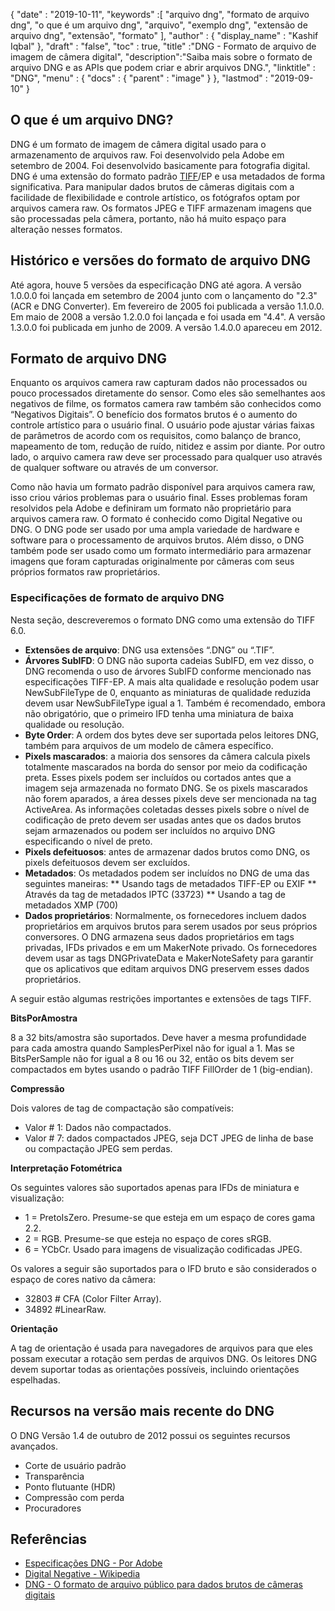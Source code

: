 {
  "date" : "2019-10-11",
  "keywords" :[ "arquivo dng", "formato de arquivo dng", "o que é um arquivo dng", "arquivo", "exemplo dng", "extensão de arquivo dng", "extensão", "formato" ],
  "author" : {
    "display_name" : "Kashif Iqbal"
},
  "draft" : "false",
  "toc" : true,
  "title" :"DNG - Formato de arquivo de imagem de câmera digital",
  "description":"Saiba mais sobre o formato de arquivo DNG e as APIs que podem criar e abrir arquivos DNG.",
  "linktitle" : "DNG",
  "menu" : {
    "docs" : {
      "parent" : "image"
}
},
  "lastmod" : "2019-09-10"
}

## O que é um arquivo DNG?

DNG é um formato de imagem de câmera digital usado para o armazenamento de arquivos raw. Foi desenvolvido pela Adobe em setembro de 2004. Foi desenvolvido basicamente para fotografia digital. DNG é uma extensão do formato padrão [TIFF](/pt/image/tiff/)/EP e usa metadados de forma significativa. Para manipular dados brutos de câmeras digitais com a facilidade de flexibilidade e controle artístico, os fotógrafos optam por arquivos camera raw. Os formatos JPEG e TIFF armazenam imagens que são processadas pela câmera, portanto, não há muito espaço para alteração nesses formatos.

## Histórico e versões do formato de arquivo DNG

Até agora, houve 5 versões da especificação DNG até agora. A versão 1.0.0.0 foi lançada em setembro de 2004 junto com o lançamento do "2.3" (ACR e DNG Converter). Em fevereiro de 2005 foi publicada a versão 1.1.0.0. Em maio de 2008 a versão 1.2.0.0 foi lançada e foi usada em "4.4". A versão 1.3.0.0 foi publicada em junho de 2009. A versão 1.4.0.0 apareceu em 2012.

## Formato de arquivo DNG

Enquanto os arquivos camera raw capturam dados não processados ou pouco processados diretamente do sensor. Como eles são semelhantes aos negativos de filme, os formatos camera raw também são conhecidos como “Negativos Digitais”. O benefício dos formatos brutos é o aumento do controle artístico para o usuário final. O usuário pode ajustar várias faixas de parâmetros de acordo com os requisitos, como balanço de branco, mapeamento de tom, redução de ruído, nitidez e assim por diante. Por outro lado, o arquivo camera raw deve ser processado para qualquer uso através de qualquer software ou através de um conversor.

Como não havia um formato padrão disponível para arquivos camera raw, isso criou vários problemas para o usuário final. Esses problemas foram resolvidos pela Adobe e definiram um formato não proprietário para arquivos camera raw. O formato é conhecido como Digital Negative ou DNG. O DNG pode ser usado por uma ampla variedade de hardware e software para o processamento de arquivos brutos. Além disso, o DNG também pode ser usado como um formato intermediário para armazenar imagens que foram capturadas originalmente por câmeras com seus próprios formatos raw proprietários.

### Especificações de formato de arquivo DNG

Nesta seção, descreveremos o formato DNG como uma extensão do TIFF 6.0.

* **Extensões de arquivo**: DNG usa extensões “.DNG” ou “.TIF”.
* **Árvores SubIFD**: O DNG não suporta cadeias SubIFD, em vez disso, o DNG recomenda o uso de árvores SubIFD conforme mencionado nas especificações TIFF-EP. A mais alta qualidade e resolução podem usar NewSubFileType de 0, enquanto as miniaturas de qualidade reduzida devem usar NewSubFileType igual a 1. Também é recomendado, embora não obrigatório, que o primeiro IFD tenha uma miniatura de baixa qualidade ou resolução.
* **Byte Order**: A ordem dos bytes deve ser suportada pelos leitores DNG, também para arquivos de um modelo de câmera específico.
* **Pixels mascarados**: a maioria dos sensores da câmera calcula pixels totalmente mascarados na borda do sensor por meio da codificação preta. Esses pixels podem ser incluídos ou cortados antes que a imagem seja armazenada no formato DNG. Se os pixels mascarados não forem aparados, a área desses pixels deve ser mencionada na tag ActiveArea. As informações coletadas desses pixels sobre o nível de codificação de preto devem ser usadas antes que os dados brutos sejam armazenados ou podem ser incluídos no arquivo DNG especificando o nível de preto.
* **Pixels defeituosos**: antes de armazenar dados brutos como DNG, os pixels defeituosos devem ser excluídos.
* **Metadados**: Os metadados podem ser incluídos no DNG de uma das seguintes maneiras:
** Usando tags de metadados TIFF-EP ou EXIF
** Através da tag de metadados IPTC (33723)
** Usando a tag de metadados XMP (700)
* **Dados proprietários**: Normalmente, os fornecedores incluem dados proprietários em arquivos brutos para serem usados por seus próprios conversores. O DNG armazena seus dados proprietários em tags privadas, IFDs privados e em um MakerNote privado. Os fornecedores devem usar as tags DNGPrivateData e MakerNoteSafety para garantir que os aplicativos que editam arquivos DNG preservem esses dados proprietários.

A seguir estão algumas restrições importantes e extensões de tags TIFF.

**BitsPorAmostra**

8 a 32 bits/amostra são suportados. Deve haver a mesma profundidade para cada amostra quando SamplesPerPixel não for igual a 1. Mas se BitsPerSample não for igual a 8 ou 16 ou 32, então os bits devem ser compactados em bytes usando o padrão TIFF FillOrder de 1 (big-endian).

**Compressão**

Dois valores de tag de compactação são compatíveis:

* Valor # 1: Dados não compactados.
* Valor # 7: dados compactados JPEG, seja DCT JPEG de linha de base ou compactação JPEG sem perdas.

**Interpretação Fotométrica**

Os seguintes valores são suportados apenas para IFDs de miniatura e visualização:

* 1 = PretoIsZero. Presume-se que esteja em um espaço de cores gama 2.2.
* 2 = RGB. Presume-se que esteja no espaço de cores sRGB.
* 6 = YCbCr. Usado para imagens de visualização codificadas JPEG.

Os valores a seguir são suportados para o IFD bruto e são considerados o espaço de cores nativo da câmera:

* 32803 # CFA (Color Filter Array).
* 34892 #LinearRaw.

**Orientação**

A tag de orientação é usada para navegadores de arquivos para que eles possam executar a rotação sem perdas de arquivos DNG. Os leitores DNG devem suportar todas as orientações possíveis, incluindo orientações espelhadas.

## Recursos na versão mais recente do DNG

O DNG Versão 1.4 de outubro de 2012 possui os seguintes recursos avançados.

* Corte de usuário padrão
* Transparência
* Ponto flutuante (HDR)
* Compressão com perda
* Procuradores

## Referências ##

* [Especificações DNG - Por Adobe](https://web.archive.org/web/20170829200857/http://wwwimages.adobe.com/content/dam/Adobe/en/products/photoshop/pdfs/dng_spec_1.4.0.0.pdf)
* [Digital Negative - Wikipedia](https://en.wikipedia.org/wiki/Digital_Negative)
* [DNG - O formato de arquivo público para dados brutos de câmeras digitais](https://helpx.adobe.com/photoshop/digital-negative.html)

